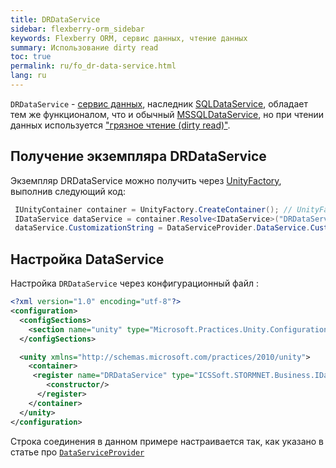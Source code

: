 ```yaml
---
title: DRDataService
sidebar: flexberry-orm_sidebar
keywords: Flexberry ORM, сервис данных, чтение данных
summary: Использование dirty read
toc: true
permalink: ru/fo_dr-data-service.html
lang: ru
---
```


`DRDataService` - [сервис данных](fo_data-service.html), наследник [SQLDataService](fo_sql-data-service.html), обладает тем же функционалом, что и обычный [MSSQLDataService](fo_mssql-data-service.html), но при чтении данных используется ["грязное чтение (dirty read)"](http://msdn.microsoft.com/ru-ru/library/ms173763.aspx).

## Получение экземпляра DRDataService

Экземпляр DRDataService можно получить через [UnityFactory](fo_unity-factory.html), выполнив следующий код:

```csharp
 IUnityContainer container = UnityFactory.CreateContainer(); // UnityFactory устарел. Вместо него используйте внедрение зависимостей (инжектите IUnityContainer/IServiceProvider или напрямую нужные зависимости).
 IDataService dataService = container.Resolve<IDataService>("DRDataService");
 dataService.CustomizationString = DataServiceProvider.DataService.CustomizationString; // DataServiceProvider устарел; вместо него используйте внедрение зависимостей.
```

## Настройка DataService

Настройка `DRDataService` через конфигурационный файл :

```xml
<?xml version="1.0" encoding="utf-8"?>
<configuration>
  <configSections>
    <section name="unity" type="Microsoft.Practices.Unity.Configuration.UnityConfigurationSection, Microsoft.Practices.Unity.Configuration"/>
  </configSections>

  <unity xmlns="http://schemas.microsoft.com/practices/2010/unity">
    <container>
     <register name="DRDataService" type="ICSSoft.STORMNET.Business.IDataService, ICSSoft.STORMNET.Business" mapTo="ICSSoft.STORMNET.Business.DRDataService, ICSSoft.STORMNET.Business.MSSQLDataService">
        <constructor/>
      </register>
    </container>
  </unity>
</configuration>
```

Строка соединения в данном примере настраивается так, как указано в статье про [`DataServiceProvider`](fo_ds-provider.html)
